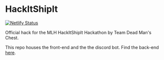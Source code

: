 # HackItShipIt

[![Netlify Status](https://api.netlify.com/api/v1/badges/c27ea244-3af0-4f20-88a5-57d4fb0f3220/deploy-status)](https://app.netlify.com/sites/captainscallywag/deploys)

Official hack for the MLH HackItShipIt Hackathon by Team Dead Man's Chest.

This repo houses the front-end and the the discord bot. Find the back-end [here](https://github.com/Ifere/piratequiz).